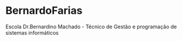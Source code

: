 # BernardoFarias 
Escola Dr.Bernardino Machado - Técnico de Gestão e programação de sistemas informáticos
